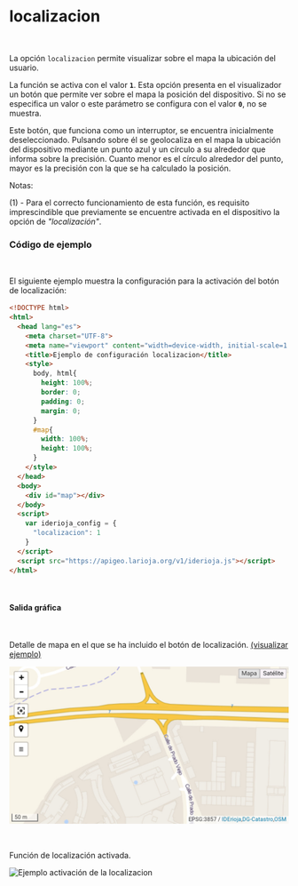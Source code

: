 # localizacion
<br />

La opción `localizacion` permite visualizar sobre el mapa la ubicación del usuario.

La función se activa con el valor **`1`**. Esta opción presenta en el visualizador un botón que permite ver sobre el mapa la posición del dispositivo. Si no se especifica un valor o este parámetro se configura con el valor **`0`**, no se muestra.

Este botón, que funciona como un interruptor, se encuentra inicialmente deseleccionado. Pulsando sobre él se geolocaliza en el mapa la ubicación del dispositivo mediante un punto azul y un círculo a su alrededor que informa sobre la precisión. Cuanto menor es el círculo alrededor del punto, mayor es la precisión con la que se ha calculado la posición.

Notas:

(1) - Para el correcto funcionamiento de esta función, es requisito imprescindible que previamente se encuentre activada en el dispositivo la opción de *"localización"*.
<br />

### Código de ejemplo
<br />

El siguiente ejemplo muestra la configuración para la activación del botón de localización:

```html
<!DOCTYPE html>
<html>
  <head lang="es">
    <meta charset="UTF-8">
    <meta name="viewport" content="width=device-width, initial-scale=1.0, maximum-scale=1.0, user-scalable=no" />
    <title>Ejemplo de configuración localizacion</title>
    <style>
      body, html{
        height: 100%;
        border: 0;
        padding: 0;
        margin: 0;
      }
      #map{
        width: 100%;
        height: 100%;
      }
    </style>
  </head>
  <body>
    <div id="map"></div>
  </body>
  <script>
    var iderioja_config = {
      "localizacion": 1
    }
  </script>
  <script src="https://apigeo.larioja.org/v1/iderioja.js"></script>
</html>
```
<br />

#### Salida gráfica
<br />

Detalle de mapa en el que se ha incluido el botón de localización.  [(visualizar ejemplo)](https://iderioja.github.io/doc_api_iderioja/ejemplo_opcion_localizacion)

![Ejemplo opción localización](/img/opciones_localizacion_salida_grafica_01.jpg "Ejemplo opción localización")

<br />

Función de localización activada.

![Ejemplo activación de la localizacion](/img/opciones_localización_salida_grafica_02.jpg "Ejemplo activación de la localizacion")
